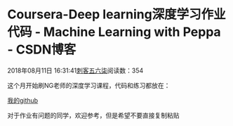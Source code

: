 # Coursera-Deep learning深度学习作业代码 - Machine Learning with Peppa - CSDN博客





2018年08月11日 16:31:41[刺客五六柒](https://me.csdn.net/qq_39521554)阅读数：354








这个月开始刷NG老师的深度学习课程，代码和练习都放在：

[我的github](https://github.com/Y1ran/Deep-Learning-Coursera-Assignment-Code)

对于作业有问题的同学，欢迎参考，但是希望不要直接复制粘贴




